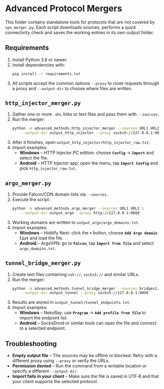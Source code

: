 # Advanced Protocol Mergers

This folder contains standalone tools for protocols that are not covered by
`vpn_merger.py`. Each script downloads sources, performs a quick connectivity
check and saves the working entries in its own output folder.

## Requirements
1. Install Python 3.8 or newer.
2. Install dependencies with:
   ```bash
   pip install -r requirements.txt
   ```
3. All scripts accept the common options `--proxy` to route requests through a
   proxy and `--output-dir` to choose where files are written.

## `http_injector_merger.py`
1. Gather one or more `.ehi` links or text files and pass them with `--sources`.
2. Run the merger:
   ```bash
   python -m advanced_methods.http_injector_merger --sources URL1 URL2 \
       --output-dir output_http_injector --proxy socks5://127.0.0.1:9050
   ```
3. After it finishes, open `output_http_injector/http_injector_raw.txt`.
4. Import examples:
   - **Windows** – HTTP Injector PC edition: choose **`Config`** → **`Import`** and
     select the file.
   - **Android** – HTTP Injector app: open the menu, tap **`Import Config`** and
     pick `http_injector_raw.txt`.

## `argo_merger.py`
1. Provide Falcon/CDN domain lists via `--sources`.
2. Execute the script:
   ```bash
   python -m advanced_methods.argo_merger --sources URL1 URL2 \
       --output-dir output_argo --proxy http://127.0.0.1:8080
   ```
3. Working domains are written to `output_argo/argo_domains.txt`.
4. Import examples:
   - **Windows** – Hiddify Next: click the **`+`** button, choose **`Add Argo domain list`** and load the file.
   - **Android** – ArgoVPN: go to **`Falcon`**, tap **`Import from file`** and
     select `argo_domains.txt`.

## `tunnel_bridge_merger.py`
1. Create text files containing `ssh://`, `socks5://` and similar URLs.
2. Run the merger:
   ```bash
   python -m advanced_methods.tunnel_bridge_merger --sources bridges1.txt bridges2.txt \
       --output-dir output_tunnel --proxy socks5://127.0.0.1:9050
   ```
3. Results are stored in `output_tunnel/tunnel_endpoints.txt`.
4. Import examples:
   - **Windows** – NekoRay: use **`Program`** → **`Add profile from file`** to
     import the endpoint list.
   - **Android** – SocksDroid or similar tools can open the file and connect to a
     selected endpoint.

## Troubleshooting
- **Empty output file** – The sources may be offline or blocked. Retry with a
  different proxy using `--proxy` or verify the URLs.
- **Permission denied** – Run the command from a writable location or specify a
  different `--output-dir`.
- **Import fails in your client** – Make sure the file is saved in UTF‑8 and that
  your client supports the selected protocol.
